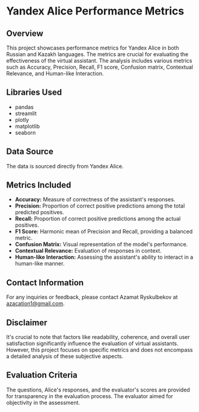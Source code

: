 # Yandex Alice Performance Metrics

## Overview

This project showcases performance metrics for Yandex Alice in both Russian and Kazakh languages. The metrics are crucial for evaluating the effectiveness of the virtual assistant. The analysis includes various metrics such as Accuracy, Precision, Recall, F1 score, Confusion matrix, Contextual Relevance, and Human-like Interaction.

## Libraries Used

- pandas
- streamlit
- plotly
- matplotlib
- seaborn

## Data Source

The data is sourced directly from Yandex Alice.

## Metrics Included

- **Accuracy:** Measure of correctness of the assistant's responses.
- **Precision:** Proportion of correct positive predictions among the total predicted positives.
- **Recall:** Proportion of correct positive predictions among the actual positives.
- **F1 Score:** Harmonic mean of Precision and Recall, providing a balanced metric.
- **Confusion Matrix:** Visual representation of the model's performance.
- **Contextual Relevance:** Evaluation of responses in context.
- **Human-like Interaction:** Assessing the assistant's ability to interact in a human-like manner.

## Contact Information

For any inquiries or feedback, please contact Azamat Ryskulbekov at azacation1@gmail.com.

## Disclaimer

It's crucial to note that factors like readability, coherence, and overall user satisfaction significantly influence the evaluation of virtual assistants. However, this project focuses on specific metrics and does not encompass a detailed analysis of these subjective aspects.

## Evaluation Criteria

The questions, Alice's responses, and the evaluator's scores are provided for transparency in the evaluation process. The evaluator aimed for objectivity in the assessment.
